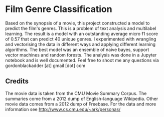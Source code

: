 Film Genre Classification
=========================

Based on the synopsis of a movie, this project constructed a model to predict the film's genres. 
This is a problem of text analysis and multilabel learning. 
The result is a model with an outstanding average micro f1 score of 0.57 that can predict 40 unique genres.
I experimented with wrangling and vectorising the data in different ways and applying different learning algorithms.
The best model was an ensemble of naive bayes, support vector machines and random forests.
The analysis was done in a Jupyter notebook and is well documented. Feel free to shoot me any questions via gordonblackadder [at] gmail [dot] com


Credits
------- 

The movie data is taken from the CMU Movie Summary Corpus. 
The summaries come from a 2012 dump of English-language Wikipedia. 
Other movie data comes from a 2012 dump of Freebase. For the data and more information see http://www.cs.cmu.edu/~ark/personas/


